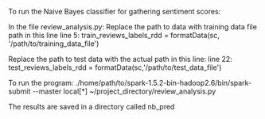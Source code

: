 To run the Naive Bayes classifier for gathering sentiment scores:

In the file review_analysis.py:
Replace the path to data with training data file path in this line 
line 5: train_reviews_labels_rdd = formatData(sc, '/path/to/training_data_file')

Replace the path to test data with the actual path in this line:
line 22: test_reviews_labels_rdd = formatData(sc,'/path/to/test_data_file')

To run the program:
./home/path/to/spark-1.5.2-bin-hadoop2.6/bin/spark-submit --master local[*] ~/project_directory/review_analysis.py

The results are saved in a directory called nb_pred